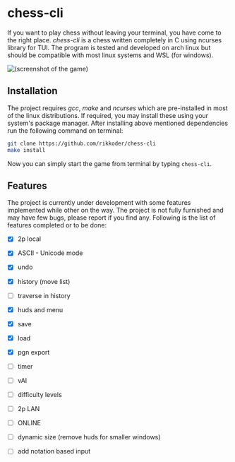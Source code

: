 ﻿# chess-cli

If you want to play chess without leaving your terminal, you have come to the right place. *chess-cli* is a chess written completely in C using ncurses library for TUI. The program is tested and developed on arch linux but should be compatible with most linux systems and WSL (for windows).

![(screenshot of the game)](https://drive.google.com/uc?export=view&id=1pw5RNw0P2PyW4wOKw39KNQ3ZzHWv5ARx)

## Installation

The project requires *gcc*, *make* and *ncurses* which are pre-installed in most of the linux distributions. If required, you may install these using your system's package manager.
After installing above mentioned dependencies run the following command on terminal:
```bash
git clone https://github.com/rikkoder/chess-cli
make install
```
Now you can simply start the game from terminal by typing `chess-cli`.

## Features
The project is currently under development with some features implemented while other on the way. The project is not fully furnished and may have few bugs, please report if you find any. Following is the list of features completed or to be done:
- [x] 2p local
- [x] ASCII - Unicode mode
- [x] undo
- [x] history (move list)
- [ ] traverse in history
- [x] huds and menu
- [x] save
- [x] load
- [x] pgn export
- [ ] timer
- [ ] vAI
- [ ] difficulty levels
- [ ] 2p LAN
- [ ] ONLINE
- [ ] dynamic size (remove huds for smaller windows)
- [ ] add notation based input

